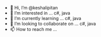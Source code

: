 - 👋 Hi, I’m @keshalipitan
- 👀 I’m interested in ...  c#, java
- 🌱 I’m currently learning ...   c#, java
- 💞️ I’m looking to collaborate on ...  c#, java
- 📫 How to reach me ...  













<!---
keshalipitan/keshalipitan is a ✨ special ✨ repository because its `README.md` (this file) appears on your GitHub profile.
You can click the Preview link to take a look at your changes.
--->

